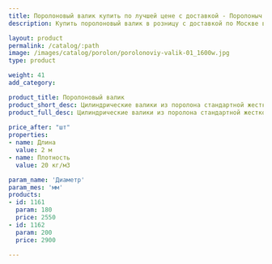 ```yaml
---
title: Поролоновый валик купить по лучшей цене с доставкой - Поролоныч
description: Купить поролоновый валик в розницу с доставкой по Москве в интернет-магазине Поролоныча.

layout: product
permalink: /catalog/:path
image: /images/catalog/porolon/porolonoviy-valik-01_1600w.jpg
type: product

weight: 41
add_category: 

product_title: Поролоновый валик
product_short_desc: Цилиндрические валики из поролона стандартной жесткости. Применяются в качестве наполнителя для мебели (валиков, подушек и т.п.)
product_full_desc: Цилиндрические валики из поролона стандартной жесткости. Применяются в качестве наполнителя для мебели (валиков, подушек и т.п.).
        
price_after: "шт"
properties:
- name: Длина
  value: 2 м
- name: Плотность
  value: 20 кг/м3

param_name: 'Диаметр'
param_mes: 'мм'
products:
- id: 1161
  param: 180
  price: 2550
- id: 1162
  param: 200
  price: 2900

---
```

